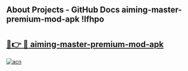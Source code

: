 ## About Projects - GitHub Docs aiming-master-premium-mod-apk !lfhpo

# <h2><a href="https://andorid.site?title=aiming-master-premium-mod-apk&ref=14PRO">🔗👉 🔴 aiming-master-premium-mod-apk</a></h2>

[![acn](https://github.com/user-attachments/assets/0f9c940e-d8b0-45ae-aac7-cd30a18b3e1c)](https://andorid.site?title=aiming-master-premium-mod-apk&ref=14PRO)

